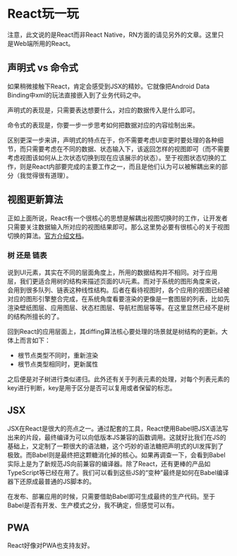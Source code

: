 # React玩一玩

注意，此文说的是React而非React Native，RN方面的请见另外的文章。这里只是Web端所用的React。

## 声明式 vs 命令式

如果稍微接触下React，肯定会感受到JSX的精妙。它就像把Android Data Binding中xml的玩法直接嵌入到了业务代码之中。

声明式的表现是，只需要表达想要什么，对应的数据传入是什么即可。

命令式的表现是，你要一步一步思考如何把数据对应的内容绘制出来。

区别更深一步来讲，声明式的特点在于，你不需要考虑UI变更时要处理的各种细节，而只需要考虑在不同的数据、状态输入下，该返回怎样的视图即可（而不需要考虑视图该如何从上次状态切换到现在应该展示的状态）。至于视图状态切换的工作，则是React内部要完成的主要工作之一，而且是他们认为可以被解耦出来的部分（我觉得很有道理）。

## 视图更新算法

正如上面所说，React有一个很核心的思想是解耦出视图切换时的工作，让开发者只需要关注数据输入所对应的视图结果即可。那么这里势必要有很核心的关于视图切换的算法。[官方介绍文档](https://zh-hans.reactjs.org/docs/reconciliation.html)。

### 树 还是 链表

说到UI元素，其实在不同的层面角度上，所用的数据结构并不相同。对于应用层，我们更适合用树的结构来描述页面的UI元素。而对于系统的图形角度来说，会用到很多队列、链表这种线性结构。后者在看待视图时，各个应用的视图已经被对应的图形引擎整合完成，在系统角度看要渲染的更像是一套图层的列表，比如先渲染壁纸图层、应用图层、状态栏图层、导航栏图层等等。在这里显然已经不是树的结构所擅长的了。

回到React的应用层面上，其diffing算法核心要处理的场景就是树结构的更新。大体上而言如下：

- 根节点类型不同时，重新渲染
- 根节点类型相同时，更新属性

之后便是对子树进行类似递归。此外还有关于列表元素的处理，对每个列表元素的key进行判断，key是用于区分是否可以复用或者保留的标志。

## JSX

JSX在React是很大的亮点之一。通过配套的工具，React使用Babel把JSX语法写出来的片段，最终编译为可以向低版本JS兼容的函数调用。这就好比我们在JS的基础上，又定制了一颗很大的语法糖，这个巧妙的语法糖把声明式的UI发挥到了极致。而Babel则是最终把这颗糖消化掉的核心。如果再调查一下，会看到Babel实际上是为了新规范JS向前兼容的编译器。除了React，还有更棒的产品如TypeScript等已经在用了。我们可以看到这些JS的“变种”最终是如何在Babel编译器下还原成最普通的JS脚本的。

在发布、部署应用的时候，只需要借助Babel即可生成最终的生产代码。至于Babel是否有开发、生产模式之分，我不确定，但感觉可以有。

## PWA

React好像对PWA也支持友好。